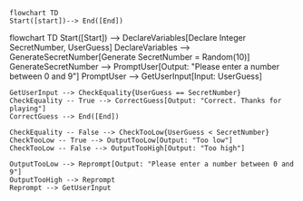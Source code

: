 ```mermaid
flowchart TD
Start([start])--> End([End])
```
flowchart TD
    Start([Start]) --> DeclareVariables[Declare Integer SecretNumber, UserGuess]
    DeclareVariables --> GenerateSecretNumber[Generate SecretNumber = Random(10)]
    GenerateSecretNumber --> PromptUser[Output: "Please enter a number between 0 and 9"]
    PromptUser --> GetUserInput[Input: UserGuess]
    
    GetUserInput --> CheckEquality{UserGuess == SecretNumber}
    CheckEquality -- True --> CorrectGuess[Output: "Correct. Thanks for playing"]
    CorrectGuess --> End([End])
    
    CheckEquality -- False --> CheckTooLow{UserGuess < SecretNumber}
    CheckTooLow -- True --> OutputTooLow[Output: "Too low"]
    CheckTooLow -- False --> OutputTooHigh[Output: "Too high"]
    
    OutputTooLow --> Reprompt[Output: "Please enter a number between 0 and 9"]
    OutputTooHigh --> Reprompt
    Reprompt --> GetUserInput


    

